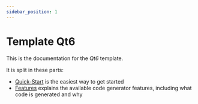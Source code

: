 ```yaml
---
sidebar_position: 1
---
```


# Template Qt6

This is the documentation for the *Qt6* template.

It is split in these parts:

* [Quick-Start](quickstart/index.md) is the easiest way to get started
* [Features](features/features.md) explains the available code generator features, including what code is generated and why